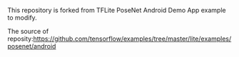This repository is forked from TFLite PoseNet Android Demo App example to modify.

The source of reposity:https://github.com/tensorflow/examples/tree/master/lite/examples/posenet/android


